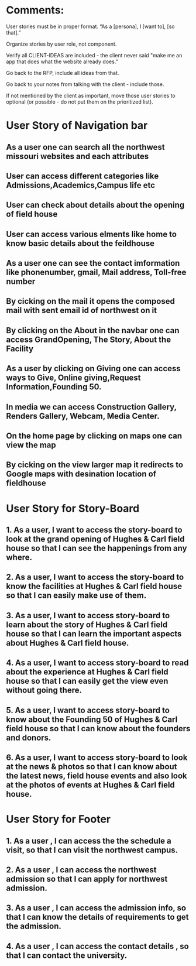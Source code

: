 # Comments:

User stories must be in proper format. “As a [persona], I [want to], [so that].”

Organize stories by user role, not component.

Verify all CLIENT-IDEAS are included - the client never said "make me an app that does what the website already does." 

Go back to the RFP, include all ideas from that. 

Go back to your notes from talking with the client - include those.

If not mentioned by the client as important, move those user stories to optional (or possible - do not put them on the prioritized list). 


# User Story of Navigation bar
## As a user one can search all the northwest missouri websites and each attributes
## User can access different categories like Admissions,Academics,Campus life etc
## User can check about details about the opening of field house
## User can access various elments like home to know basic details about the feildhouse 
## As a user one can see the contact imformation like phonenumber, gmail, Mail address, Toll-free number
## By cicking on the mail it opens the composed mail with sent email id of northwest on it
## By clicking on the About in the navbar one can access GrandOpening, The Story, About the Facility
## As a user by clicking on Giving one can access ways to Give, Online giving,Request Information,Founding 50.
## In media we can access Construction Gallery, Renders Gallery, Webcam, Media Center.
## On the home page by clicking on maps one can view the map 
## By cicking on the view larger map it redirects to Google maps with desination location of fieldhouse

#  User Story for Story-Board
## 1. As a user, I want to access the story-board to look at the grand opening of Hughes & Carl field house so that I can see the happenings from any where.
## 2. As a user, I want to access the story-board to know the facilities at Hughes & Carl field house so that I can easily make use of them.
## 3. As a user, I want to access story-board to learn about the story of Hughes & Carl field house so that I can learn the important aspects about Hughes & Carl field house.
## 4. As a user, I want to access story-board to read about the experience at Hughes & Carl field house so that I can easily get the view even without going there.
## 5. As a user, I want to access story-board to know about the Founding 50 of Hughes & Carl field house so that I can know about the founders and donors.
## 6. As a user, I want to access story-board to look at the news & photos so that I can know about the latest news, field house events and also look at the photos of events at Hughes & Carl field house.

# User Story for Footer
## 1. As a user , I can access the the schedule a visit, so that I can visit the northwest campus. 
## 2. As a user , I can access  the northwest admission so that I can apply for northwest admission.
## 3. As a user , I can access the admission info, so that I can know the details of requirements to get the admission.
## 4. As a user , I can access the contact details , so that I can contact the university. 
